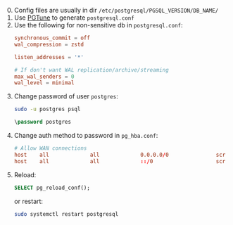 0.  Config files are usually in dir `/etc/postgresql/PGSQL_VERSION/DB_NAME/`
0.  Use [PGTune](https://github.com/le0pard/pgtune) to generate `postgresql.conf` 
0.  Use the following for non-sensitive db in `postgresql.conf`:
    ```conf
    synchronous_commit = off 
    wal_compression = zstd

    listen_addresses = '*'

    # If don't want WAL replication/archive/streaming
    max_wal_senders = 0
    wal_level = minimal
    ```
0.  Change password of user `postgres`:
    ```sh
    sudo -u postgres psql    
    ```
    ```sql
    \password postgres
    ```
0.  Change auth method to password in `pg_hba.conf`:
    ```conf            
    # Allow WAN connections
    host    all             all             0.0.0.0/0               scram-sha-256
    host    all             all             ::/0                    scram-sha-256
    ```
0.  Reload:
    ```sql
    SELECT pg_reload_conf();
    ```
    or restart:
    ```sh
    sudo systemctl restart postgresql
    ```